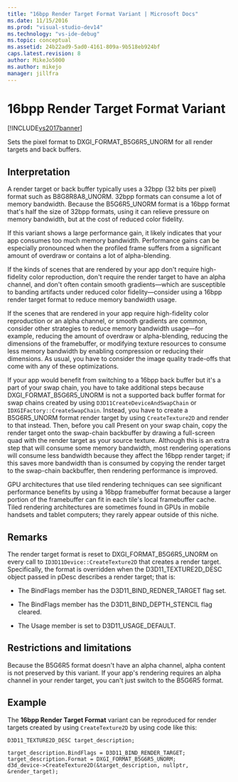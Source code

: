 ```yaml
---
title: "16bpp Render Target Format Variant | Microsoft Docs"
ms.date: 11/15/2016
ms.prod: "visual-studio-dev14"
ms.technology: "vs-ide-debug"
ms.topic: conceptual
ms.assetid: 24b22ad9-5ad0-4161-809a-9b518eb924bf
caps.latest.revision: 8
author: MikeJo5000
ms.author: mikejo
manager: jillfra
---
```

# 16bpp Render Target Format Variant
[!INCLUDE[vs2017banner](../includes/vs2017banner.md)]

Sets the pixel format to DXGI_FORMAT_B5G6R5_UNORM for all render targets and back buffers.  
  
## Interpretation  
 A render target or back buffer typically uses a 32bpp (32 bits per pixel) format such as B8G8R8A8_UNORM. 32bpp formats can consume a lot of memory bandwidth. Because the B5G6R5_UNORM format is a 16bpp format that's half the size of 32bpp formats, using it can relieve pressure on memory bandwidth, but at the cost of reduced color fidelity.  
  
 If this variant shows a large performance gain, it likely indicates that your app consumes too much memory bandwidth. Performance gains can be especially pronounced when the profiled frame suffers from a significant amount of overdraw or contains a lot of alpha-blending.  
  
 If the kinds of scenes that are rendered by your app don't require high-fidelity color reproduction, don't require the render target to have an alpha channel, and don't often contain smooth gradients—which are susceptible to banding artifacts under reduced color fidelity—consider using a 16bpp render target format to reduce memory bandwidth usage.  
  
 If the scenes that are rendered in your app require high-fidelity color reproduction or an alpha channel, or smooth gradients are common, consider other strategies to reduce memory bandwidth usage—for example, reducing the amount of overdraw or alpha-blending, reducing the dimensions of the framebuffer, or modifying texture resources to consume less memory bandwidth by enabling compression or reducing their dimensions. As usual, you have to consider the image quality trade-offs that come with any of these optimizations.  
  
 If your app would benefit from switching to a 16bpp back buffer but it's a part of your swap chain, you have to take additional steps because DXGI_FORMAT_B5G6R5_UNORM is not a supported back buffer format for swap chains created by using `D3D11CreateDeviceAndSwapChain` or `IDXGIFactory::CreateSwapChain`. Instead, you have to create a B5G6R5_UNORM format render target by using `CreateTexture2D` and render to that instead. Then, before you call Present on your swap chain, copy the render target onto the swap-chain backbuffer by drawing a full-screen quad with the render target as your source texture. Although this is an extra step that will consume some memory bandwidth, most rendering operations will consume less bandwidth because they affect the 16bpp render target; if this saves more bandwidth than is consumed by copying the render target to the swap-chain backbuffer, then rendering performance is improved.  
  
 GPU architectures that use tiled rendering techniques can see significant performance benefits by using a 16bpp framebuffer format because a larger portion of the framebuffer can fit in each tile's local framebuffer cache. Tiled rendering architectures are sometimes found in GPUs in mobile handsets and tablet computers; they rarely appear outside of this niche.  
  
## Remarks  
 The render target format is reset to DXGI_FORMAT_B5G6R5_UNORM on every call to `ID3D11Device::CreateTexture2D` that creates a render target. Specifically, the format is overridden when the D3D11_TEXTURE2D_DESC object passed in pDesc describes a render target; that is:  
  
- The BindFlags member has the D3D11_BIND_REDNER_TARGET flag set.  
  
- The BindFlags member has the D3D11_BIND_DEPTH_STENCIL flag cleared.  
  
- The Usage member is set to D3D11_USAGE_DEFAULT.  
  
## Restrictions and limitations  
 Because the B5G6R5 format doesn't have an alpha channel, alpha content is not preserved by this variant. If your app's rendering requires an alpha channel in your render target, you can't just switch to the B5G6R5 format.  
  
## Example  
 The **16bpp Render Target Format** variant can be reproduced for render targets created by using `CreateTexture2D` by using code like this:  
  
```  
D3D11_TEXTURE2D_DESC target_description;  
  
target_description.BindFlags = D3D11_BIND_RENDER_TARGET;  
target_description.Format = DXGI_FORMAT_B5G6R5_UNORM;  
d3d_device->CreateTexture2D(&target_description, nullptr, &render_target);  
```
